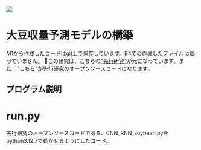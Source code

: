 <img src="https://img.shields.io/badge/-Python-3776AB.svg?logo=python&style=for-the-badge&logoColor=white">

# 大豆収量予測モデルの構築
M1から作成したコードはgit上で保存しています。B4での作成したファイルは載っていません。
:compass:この研究は、こちらの<a href="https://www.frontiersin.org/articles/10.3389/fpls.2019.01750/full" target="_blank">"先行研究"</a>が元になっています。また、<a href="https://github.com/saeedkhaki92/CNN-RNN-Yield-Prediction" target="_blank">"こちら"</a>が先行研究のオープンソースコードになります。

## プログラム説明
# run.py
先行研究のオープンソースコードである、CNN_RNN_soybean.pyをpython3.12.7で動かせるようにしたコード。

